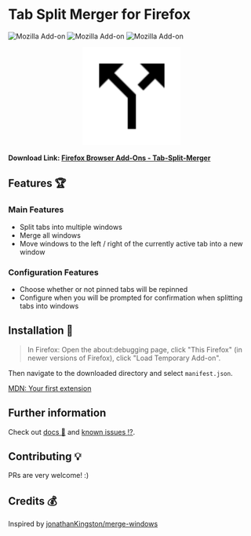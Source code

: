 # Tab Split Merger for Firefox
![Mozilla Add-on](https://img.shields.io/amo/users/%7B7f59e59d-6ece-4399-9c0d-b98d36c4db8c%7D)
![Mozilla Add-on](https://img.shields.io/amo/v/%7B7f59e59d-6ece-4399-9c0d-b98d36c4db8c%7D)
![Mozilla Add-on](https://img.shields.io/amo/stars/%7B7f59e59d-6ece-4399-9c0d-b98d36c4db8c%7D)

<p align="center">
    <img width="200px" height="200px" src="./icons/split.svg">
</p>

**Download Link: [Firefox Browser Add-Ons - Tab-Split-Merger](https://addons.mozilla.org/en-US/firefox/addon/tab-split-merger/)**

## Features :trophy:
### Main Features 
* Split tabs into multiple windows
* Merge all windows
* Move windows to the left / right of the currently active tab into a new 
window

### Configuration Features
* Choose whether or not pinned tabs will be repinned
* Configure when you will be prompted for confirmation when splitting tabs 
into windows

## Installation :wrench:
> In Firefox: Open the about:debugging page, click "This Firefox" (in newer 
versions of Firefox), click "Load Temporary Add-on".

Then navigate to the downloaded directory and select `manifest.json`.

[MDN: Your first extension](https://developer.mozilla.org/en-US/docs/Mozilla/Add-ons/WebExtensions/Your_first_WebExtension)

## Further information
Check out [docs :book:](docs/docs.md) and [known issues :interrobang:](docs/known_issues.md).

## Contributing :bulb:
PRs are very welcome! :)

## Credits :moneybag:
Inspired by [jonathanKingston/merge-windows](https://github.com/jonathanKingston/merge-windows)
